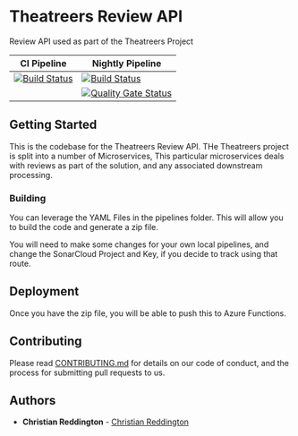 # Theatreers Review API

Review API used as part of the Theatreers Project

| CI Pipeline                                                                                                                                                                                                             | Nightly Pipeline                                                                                                                                                                                                             |
|-------------------------------------------------------------------------------------------------------------------------------------------------------------------------------------------------------------------------|------------------------------------------------------------------------------------------------------------------------------------------------------------------------------------------------------------------------------|
| [![Build Status](https://dev.azure.com/theatreers/Theatreers/_apis/build/status/Theatreers.Review%20CI?branchName=master)](https://dev.azure.com/theatreers/Theatreers/_build/latest?definitionId=80&branchName=master) | [![Build Status](https://dev.azure.com/theatreers/Theatreers/_apis/build/status/Theatreers.Review%20Nightly?branchName=master)](https://dev.azure.com/theatreers/Theatreers/_build/latest?definitionId=79&branchName=master) |
|                                                                                                                                                                                                                         | [![Quality Gate Status](https://sonarcloud.io/api/project_badges/measure?project=Theatreers.Review&metric=alert_status)](https://sonarcloud.io/dashboard?id=Theatreers.Review)                                               |

## Getting Started

This is the codebase for the Theatreers Review API. THe Theatreers project is split into a number of Microservices, This particular microservices deals with reviews as part of the solution, and any associated downstream processing.

### Building

You can leverage the YAML Files in the pipelines folder. This will allow you to build the code and generate a zip file.

You will need to make some changes for your own local pipelines, and change the SonarCloud Project and Key, if you decide to track using that route.

## Deployment

Once you have the zip file, you will be able to push this to Azure Functions.

## Contributing

Please read [CONTRIBUTING.md](contributing.md) for details on our code of conduct, and the process for submitting pull requests to us.

## Authors

* **Christian Reddington** - [Christian Reddington](https://github.com/christianreddington)
